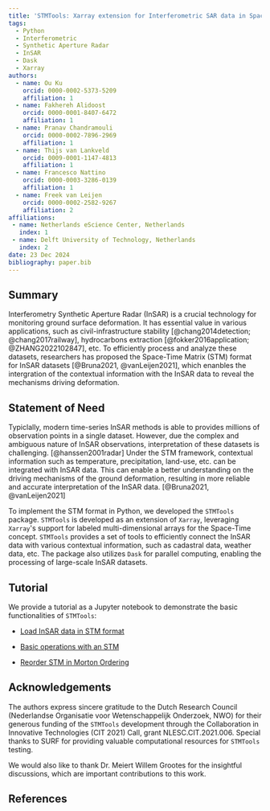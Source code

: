 ```yaml
---
title: 'STMTools: Xarray extension for Interferometric SAR data in Space-Time Matrix format'
tags:
  - Python
  - Interferometric
  - Synthetic Aperture Radar
  - InSAR
  - Dask
  - Xarray
authors:
  - name: Ou Ku
    orcid: 0000-0002-5373-5209
    affiliation: 1 
  - name: Fakhereh Alidoost
    orcid: 0000-0001-8407-6472
    affiliation: 1
  - name: Pranav Chandramouli
    orcid: 0000-0002-7896-2969
    affiliation: 1
  - name: Thijs van Lankveld
    orcid: 0009-0001-1147-4813
    affiliation: 1
  - name: Francesco Nattino
    orcid: 0000-0003-3286-0139
    affiliation: 1
  - name: Freek van Leijen
    orcid: 0000-0002-2582-9267
    affiliation: 2
affiliations:
 - name: Netherlands eScience Center, Netherlands
   index: 1
 - name: Delft University of Technology, Netherlands
   index: 2
date: 23 Dec 2024
bibliography: paper.bib
---
```


## Summary

Interferometry Synthetic Aperture Radar (InSAR) is a crucial technology for monitoring ground surface deformation. It has essential value in various applications, such as civil-infrastructure stability [@chang2014detection; @chang2017railway], hydrocarbons extraction [@fokker2016application; @ZHANG2022102847], etc. To efficiently process and analyze these datasets, researchers has proposed the Space-Time Matrix (STM) format for InSAR datasets [@Bruna2021, @vanLeijen2021], which enanbles the intergration of the contextual information with the InSAR data to reveal the mechanisms driving deformation.  

## Statement of Need

Typiclally, modern time-series InSAR methods is able to provides millions of observation points in a single dataset. However, due the complex and ambiguous nature of InSAR observations, interpretation of these datasets is challenging. [@hanssen2001radar] Under the STM framework, contextual information such as temperature, precipitation, land-use, etc. can be integrated with InSAR data. This can enable a better understanding on the driving mechanisms of the ground deformation, resulting in more reliable and accurate interpretation of the InSAR data. [@Bruna2021, @vanLeijen2021]

To implement the STM format in Python, we developed the `STMTools` package. `STMTools` is developed as an extension of `Xarray`, leveraging `Xarray`'s support for labeled multi-dimensional arrays for the Space-Time concept. `STMTools` provides a set of tools to efficiently connect the InSAR data with various contextual information, such as cadastral data, weather data, etc. The package also utilizes `Dask` for parallel computing, enabling the processing of large-scale InSAR datasets.

## Tutorial

We provide a tutorial as a Jupyter notebook to demonstrate the basic functionalities of `STMTools`:

- [Load InSAR data in STM format](https://tudelftgeodesy.github.io/stmtools/stm_init/)

- [Basic operations with an STM](https://tudelftgeodesy.github.io/stmtools/operations/)

- [Reorder STM in Morton Ordering](https://tudelftgeodesy.github.io/stmtools/order/)


## Acknowledgements

The authors express sincere gratitude to the Dutch Research Council (Nederlandse Organisatie voor Wetenschappelijk Onderzoek, NWO) for their generous funding of the `STMTools` development through the Collaboration in Innovative Technologies (CIT 2021) Call, grant NLESC.CIT.2021.006. Special thanks to SURF for providing valuable computational resources for `STMTools` testing.

We would also like to thank Dr. Meiert Willem Grootes for the insightful discussions, which are important contributions to this work.

## References
